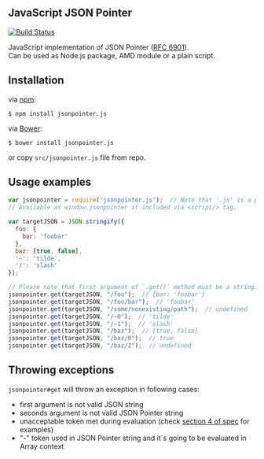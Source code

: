 ## JavaScript JSON Pointer

[![Build Status](https://travis-ci.org/alexeykuzmin/jsonpointer.js.png)](https://travis-ci.org/alexeykuzmin/jsonpointer.js)

JavaScript implementation of JSON Pointer ([RFC 6901](http://tools.ietf.org/html/rfc6901)).  
Can be used as Node.js package, AMD module or a plain script.


## Installation

via [npm](https://npmjs.org/):

    $ npm install jsonpointer.js
    
via [Bower](http://twitter.github.io/bower/):

    $ bower install jsonpointer.js
    
or copy `src/jsonpointer.js` file from repo.


## Usage examples

```js
var jsonpointer = require('jsonpointer.js');  // Note that '.js' is a part of module name
// Available as window.jsonpointer if included via <script/> tag.

var targetJSON = JSON.stringify({
  foo: {
    bar: 'foobar'
  },
  baz: [true, false],
  '~': 'tilde',
  '/': 'slash'
});

// Please note that first argument of `.get()` method must be a string.
jsonpointer.get(targetJSON, "/foo");  // {bar: 'foobar'}
jsonpointer.get(targetJSON, "/foo/bar");  // 'foobar'
jsonpointer.get(targetJSON, "/some/nonexisting/path");  // undefined
jsonpointer.get(targetJSON, "/~0");  // 'tilde'
jsonpointer.get(targetJSON, "/~1");  // 'slash'
jsonpointer.get(targetJSON, "/baz");  // [true, false]
jsonpointer.get(targetJSON, "/baz/0");  // true
jsonpointer.get(targetJSON, "/baz/2");  // undefined

```

## Throwing exceptions
`jsonpointer#get` will throw an exception in following cases:
 - first argument is not valid JSON string
 - seconds argument is not valid JSON Pointer string
 - unacceptable token met during evaluation (check [section 4 of spec](http://tools.ietf.org/html/rfc6901#section-4) for examples)
 - "-" token used in JSON Pointer string and it`s going to be evaluated in Array context
